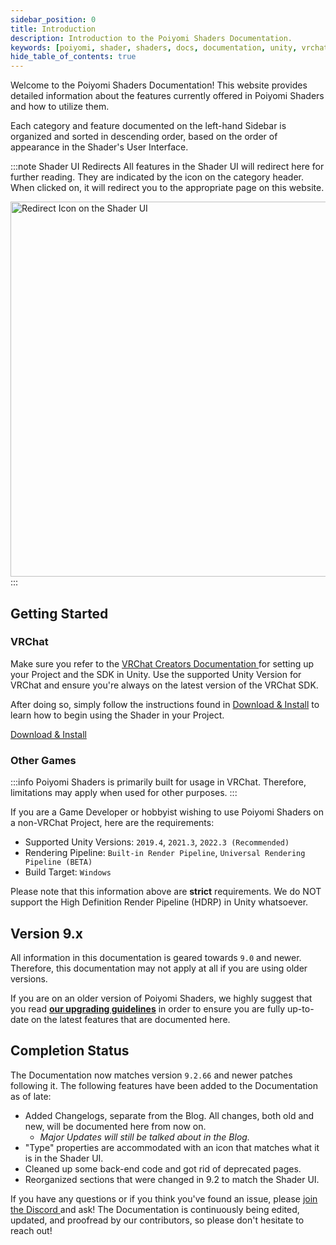 ```yaml
---
sidebar_position: 0
title: Introduction
description: Introduction to the Poiyomi Shaders Documentation.
keywords: [poiyomi, shader, shaders, docs, documentation, unity, vrchat]
hide_table_of_contents: true
---
```


Welcome to the Poiyomi Shaders Documentation! This website provides detailed information about the features currently offered in Poiyomi Shaders and how to utilize them.

Each category and feature documented on the left-hand Sidebar is organized and sorted in descending order, based on the order of appearance in the Shader's User Interface.

:::note Shader UI Redirects
All features in the Shader UI will redirect here for further reading. They are indicated by the <FAIcon icon="fa-solid fa-circle-question"/> icon on the category header. When clicked on, it will redirect you to the appropriate page on this website.

<a>
<img src="/img/general/UIRedirect.png" alt="Redirect Icon on the Shader UI" width="600px"/>
</a>
:::

## Getting Started

### VRChat

Make sure you refer to the [VRChat Creators Documentation <FAIcon icon="fa-solid fa-square-arrow-up-right"/>](https://creators.vrchat.com/sdk/) for setting up your Project and the SDK in Unity. Use the supported Unity Version for VRChat and ensure you're always on the latest version of the VRChat SDK.

After doing so, simply follow the instructions found in [Download & Install](/download) to learn how to begin using the Shader in your Project.

<a class="button button--primary" href="/download">Download & Install</a>

### Other Games

:::info
Poiyomi Shaders is primarily built for usage in VRChat. Therefore, limitations may apply when used for other purposes.
:::

If you are a Game Developer or hobbyist wishing to use Poiyomi Shaders on a non-VRChat Project, here are the requirements:
- Supported Unity Versions: `2019.4`, `2021.3`, `2022.3 (Recommended)`
- Rendering Pipeline: `Built-in Render Pipeline`, `Universal Rendering Pipeline (BETA)`
- Build Target: `Windows`

Please note that this information above are **strict** requirements. We do NOT support the High Definition Render Pipeline (HDRP) in Unity whatsoever.

## Version 9.x

All information in this documentation is geared towards `9.0` and newer. Therefore, this documentation may not apply at all if you are using older versions.

If you are on an older version of Poiyomi Shaders, we highly suggest that you read [**our upgrading guidelines**](/docs/general/upgrade/upgrade.md) in order to ensure you are fully up-to-date on the latest features that are documented here.

## Completion Status

The Documentation now matches version `9.2.66` and newer patches following it. The following features have been added to the Documentation as of late:
- Added Changelogs, separate from the Blog. All changes, both old and new, will be documented here from now on.
  - *Major Updates will still be talked about in the Blog.*
- "Type" properties are accommodated with an icon that matches what it is in the Shader UI.
- Cleaned up some back-end code and got rid of deprecated pages.
- Reorganized sections that were changed in 9.2 to match the Shader UI.

If you have any questions or if you think you've found an issue, please [join the Discord <FAIcon icon="fa-solid fa-square-arrow-up-right"/>](https://discord.gg/poiyomi) and ask! The Documentation is continuously being edited, updated, and proofread by our contributors, so please don't hesitate to reach out!

